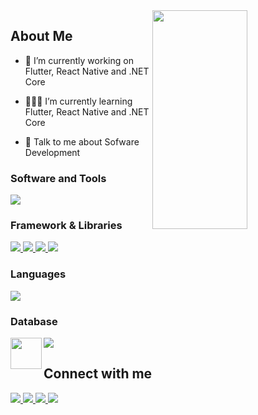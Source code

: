 <img width="55%" align="right" src="https://media.giphy.com/media/ui1hpJSyBDWlG/giphy.gif" height="350" />


<h2> About Me</h2>

- 🔭 I’m currently working on Flutter, React Native and .NET Core

- 👨🏼‍🏫 I’m currently learning Flutter, React Native and .NET Core

- 💬 Talk to me about Sofware Development


<h3 align="left">Software and Tools</h3>
<p align="left">
  <a href="https://skillicons.dev">
    <img src="https://skillicons.dev/icons?i=androidstudio,git,postman,stackoverflow,vscode,figma" />
  </a>
</p>

<h3 align="left">Framework & Libraries</h3>
<p align="left">
  <a href="https://skillicons.dev">
    <img src="https://skillicons.dev/icons?i=flutter" />
    <img src="https://skillicons.dev/icons?i=react" />
    <img src="https://skillicons.dev/icons?i=dotnet" />
    <img src="https://skillicons.dev/icons?i=angular" />
  </a>
</p>

<h3 align="left">Languages</h3>
<p align="left">
  <a href="https://skillicons.dev">
    <img src="https://skillicons.dev/icons?i=cs,js,ts,dart" />
  </a>
</p>



<h3 align="left">Database</h3>
<p align="left">
  <a href="https://skillicons.dev">
    <img align="left" src="https://www.svgrepo.com/show/303229/microsoft-sql-server-logo.svg" width="50" height="50" >
    <img src="https://skillicons.dev/icons?i=firebase,mysql" />
    
  </a>
</p>
   



<h2> Connect with me </h2>

<p align="left">
  <a href="https://www.linkedin.com/in/enginbolat/">
    <img src="https://skillicons.dev/icons?i=linkedin" />
  </a>
    <a href="https://twitter.com/Enginnblt">
    <img src="https://skillicons.dev/icons?i=twitter" />
  </a>
  <a href="https://www.github.com/enginbolat">
    <img src="https://skillicons.dev/icons?i=github" />
  </a>
  <a href="https://www.instagram.com/enginn.blt/">
    <img src="https://skillicons.dev/icons?i=instagram" />
  </a>

</p>

</br>
</br>
<br>

